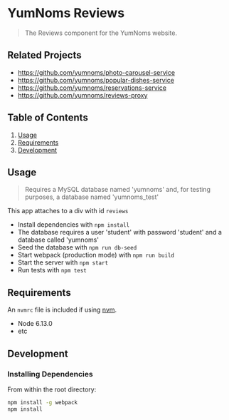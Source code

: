 # YumNoms Reviews

> The Reviews component for the YumNoms website.

## Related Projects

  - https://github.com/yumnoms/photo-carousel-service
  - https://github.com/yumnoms/popular-dishes-service
  - https://github.com/yumnoms/reservations-service
  - https://github.com/yumnoms/reviews-proxy

## Table of Contents

1. [Usage](#Usage)
1. [Requirements](#requirements)
1. [Development](#development)

## Usage

> Requires a MySQL database named 'yumnoms' and, for testing purposes, a database named 'yumnoms_test'

This app attaches to a div with id `reviews`
- Install dependencies with `npm install`
- The database requires a user 'student' with password 'student' and a database called 'yumnoms'
- Seed the database with `npm run db-seed`
- Start webpack (production mode) with `npm run build`
- Start the server with `npm start`
- Run tests with `npm test`

## Requirements

An `nvmrc` file is included if using [nvm](https://github.com/creationix/nvm).

- Node 6.13.0
- etc

## Development

### Installing Dependencies

From within the root directory:

```sh
npm install -g webpack
npm install
```
